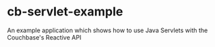 # cb-servlet-example
An example application which shows how to use Java Servlets with the Couchbase's Reactive API
